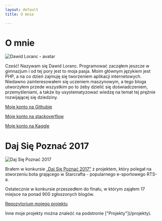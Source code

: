 ```yaml
---
layout: default
title: O mnie

---
```

<div class="about-me">
<h1>O mnie</h1>

<img src="/images/avatar.jpg" alt="Dawid Loranc - avatar">

<p>Cześć! Nazywam się Dawid Loranc. Programować zacząłem jeszcze w gimnazjum i od tej pory jest to moja pasja. Moim głównym językiem jest PHP, a na co dzień zajmuję się tworzeniem aplikacji internetowych. Niedawno zainteresowałem się uczeniem maszynowym, a tego bloga utworzyłem przede wszystkim po to żeby dzielić się doświadczeniem, przemyśleniami, a także by usystematyzować wiedzę na temat tej prężnie rozwijającej się dziedziny.</p>

<p><a href="https://github.com/dloranc">Moje konto na Githubie</a></p>

<p><a href="http://stackoverflow.com/users/973469/dawid-loranc">Moje konto na stackoverflow</a></p>

<p><a href="https://www.kaggle.com/dloranc">Moje konto na Kaggle</a></p>

<h1>Daj Się Poznać 2017</h1>

<img src="/images/posts_thumbnails/daj_sie_poznac_2017.jpg" alt="Daj Się Poznać 2017">

<p>Brałem w konkursie <a href="http://devstyle.pl/daj-sie-poznac">„Daj Się Poznać 2017”</a> z projektem, który polegał na stworzeniu bota grającego w Starcrafta - popularnego e-sportowego RTS-a.</p>

<p>Ostatecznie w konkursie przeszedłem do finału, w którym zająłem 17 miejsce na ponad 900 zgłoszonych blogów.</p>

<p><a href="https://github.com/dloranc/starcraft-ai">Repozytorium mojego projektu</a></p>

<p>Inne moje projekty można znaleźć na podstronie ["Projekty"](/projekty).</p>
</div>